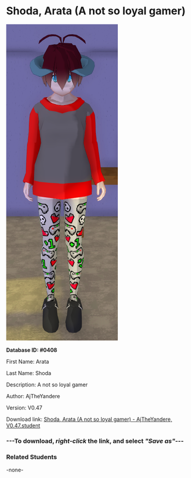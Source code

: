 # Shoda, Arata (A not so loyal gamer)

<img src="Files/Images/Shoda, Arata (A not so loyal gamer).png" title="Shoda, Arata (A not so loyal gamer) - AjTheYandere, V0.47">

**Database ID: #0408**

First Name: Arata

Last Name: Shoda

Description: A not so loyal gamer

Author: AjTheYandere

Version: V0.47

Download link: <a href="https://raw.githubusercontent.com/Arbiter1223/Daigaku-Gurashi-Custom-Students/master/Files/Studen%20Files/Shoda%2C%20Arata%20(A%20not%20so%20loyal%20gamer)%20-%20AjTheYandere%2C%20V0.47.student">Shoda, Arata (A not so loyal gamer) - AjTheYandere, V0.47.student</a>

### ---**To download, _right-click_ the link, and select _"Save as"_**---

### Related Students

-none-
